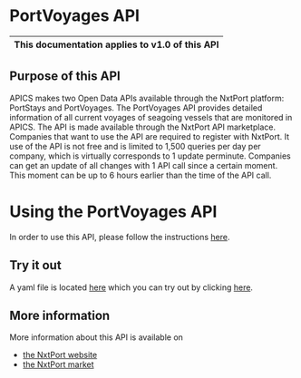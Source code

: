 # PortVoyages API

| This documentation applies to v1.0 of this API | 
| -------- |


## Purpose of this API

APICS makes two Open Data APIs available through the NxtPort platform: PortStays and PortVoyages. The PortVoyages API provides detailed information of all current voyages of seagoing vessels that are monitored in APICS. 
The API is made available through the NxtPort API marketplace. 
Companies that want to use the API are required to register with NxtPort. 
It use of the API is not free and is limited to 1,500 queries per day per company, which is virtually corresponds to 1 update perminute. 
Companies can get an update of all changes with 1 API call since a certain moment.
This moment can be up to 6 hours earlier than the time of the API call.

# Using the PortVoyages API

In order to use this API, please follow the instructions [here](https://datasharing.portofantwerp.com/documentation/getting-started).


## Try it out

A yaml file is located [here](https://nxtport.github.io/api/port_voyages.yaml) which you can try out by clicking [here](https://nxtport.github.io/?api=port_voyages).
  
  
## More information

More information about this API is available on
* [the NxtPort website](https://www.nxtport.com)
* [the NxtPort market](https://www.nxtport.com/market/our-marketplace/marketplace)
